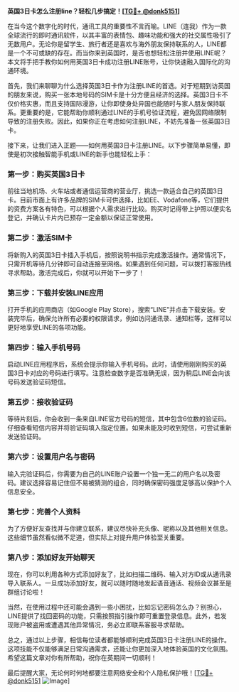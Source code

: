 **英国3日卡怎么注册line？轻松几步搞定！[[TG💪+ @donk5151](https://t.me/s/donk5151)]**

在当今这个数字化的时代，通讯工具的重要性不言而喻。LINE（连我）作为一款全球流行的即时通讯软件，以其丰富的表情包、趣味功能和强大的社交属性吸引了无数用户。无论你是留学生、旅行者还是喜欢与海外朋友保持联系的人，LINE都是一个不可或缺的存在。而当你来到英国时，是否也想轻松注册并使用LINE呢？本文将手把手教你如何用英国3日卡成功注册LINE账号，让你快速融入国际化的沟通环境。

首先，我们来聊聊为什么选择英国3日卡作为注册LINE的首选。对于短期到访英国的朋友来说，购买一张本地号码的SIM卡是十分方便且经济的选择。英国3日卡不仅价格实惠，而且支持国际漫游，让你即使身处异国也能随时与家人朋友保持联系。更重要的是，它能帮助你顺利通过LINE的手机号验证流程，避免因网络限制导致的注册失败。因此，如果你正在考虑如何注册LINE，不妨先准备一张英国3日卡。

接下来，让我们进入正题——如何用英国3日卡注册LINE。以下步骤简单易懂，即使是初次接触智能手机或LINE的新手也能轻松上手：

### 第一步：购买英国3日卡
前往当地机场、火车站或者通信运营商的营业厅，挑选一款适合自己的英国3日卡。目前市面上有许多品牌的SIM卡可供选择，比如EE、Vodafone等，它们提供的资费方案各有特色，可以根据个人需求进行比较。购买时记得带上护照以便实名登记，并确认卡片内已预存一定金额以保证正常使用。

### 第二步：激活SIM卡
将新购入的英国3日卡插入手机后，按照说明书指示完成激活操作。通常情况下，只需开机等待几分钟即可自动连接至网络。如果遇到任何问题，可以拨打客服热线寻求帮助。激活完成后，你就可以开始下一步了！

### 第三步：下载并安装LINE应用
打开手机的应用商店（如Google Play Store），搜索“LINE”并点击下载安装。安装完毕后，确保允许所有必要的权限请求，例如访问通讯录、通知栏等，这样可以更好地享受LINE的各项功能。

### 第四步：输入手机号码
启动LINE应用程序后，系统会提示你输入手机号码。此时，请使用刚刚购买的英国3日卡对应的号码进行填写。注意检查数字是否准确无误，因为稍后LINE会向该号码发送验证码短信。

### 第五步：接收验证码
等待片刻后，你会收到一条来自LINE官方号码的短信，其中包含6位数的验证码。仔细查看短信内容并将验证码填入指定位置。如果未能及时收到短信，可尝试重新发送验证码。

### 第六步：设置用户名与密码
输入完验证码后，你需要为自己的LINE账户设置一个独一无二的用户名以及密码。建议选择容易记住但不易被猜测的组合，同时确保密码强度足够高以保护个人信息安全。

### 第七步：完善个人资料
为了方便好友查找并与你建立联系，建议尽快补充头像、昵称以及其他相关信息。这些细节虽然看似微不足道，但实际上对提升用户体验至关重要。

### 第八步：添加好友开始聊天
现在，你可以利用各种方式添加好友了，比如扫描二维码、输入对方ID或从通讯录导入联系人。一旦成功添加好友，就可以随时随地发起语音通话、视频会议甚至是群组讨论啦！

当然，在使用过程中还可能会遇到一些小困扰，比如忘记密码怎么办？别担心，LINE提供了找回密码的功能，只需按照指引操作即可重置登录信息。此外，若发现账户被盗用或遭遇其他异常情况，务必立即联系客服寻求帮助。

总之，通过以上步骤，相信每位读者都能够顺利完成英国3日卡注册LINE的操作。这项技能不仅能够满足日常沟通需求，还能让你更加深入地体验英国的文化氛围。希望这篇文章对你有所帮助，祝你在英期间一切顺利！

最后提醒大家，无论何时何地都要注意网络安全和个人隐私保护哦！[[TG💪+ @donk5151](https://t.me/s/donk5151) ![Image](https://i.postimg.cc/rwNCRYN7/Snipaste-2025-04-30-17-27-05.png)]
